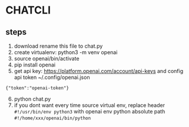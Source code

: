 # CHATCLI

## steps
1. download rename this file to chat.py
2. create virtualenv: python3 -m venv openai
3. source openai/bin/activate
4. pip install openai
5. get api key: https://platform.openai.com/account/api-keys and config api token ~/.config/openai.json

```
{"token":"openai-token"}
```
6. python chat.py
7. if you dont want every time source virtual env, replace header `#!/usr/bin/env python3` with openai env python absolute path `#!/home/xxx/openai/bin/python`
